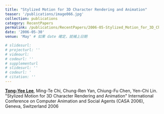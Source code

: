 ```yaml
---
title: "Stylized Motion for 3D Character Rendering and Animation"
teaser: '/publications/image066.jpg'
collection: publications
category: RecentPapers
permalink: /publications/RecentPapers/2006-05-Stylized_Motion_for_3D_Character_Rendering_and_Animation
date: '2006-05-30'
venue: 'May' # 如果 date 確定，就補上日期

# slidesurl: 
# projecturl: ''
# videourl: 
# codeurl: ''
# supplementurl
# slidesurl: ''
# codeurl: '
# citation: ''
---
```


<strong><u>Tong-Yee Lee</u></strong>, Ming-Te Chi, Chung-Ren Yan, Chiung-Fu Chen, Yen-Chi Lin. "Stylized Motion for 3D Character Rendering and Animation" International Conference on Computer Animation and Social Agents (CASA 2006), Geneva, Switzerland 2006
<!--
Note:
There isn't a link for "Stylized Motion for 3D Character Rendering and Animation" video and website.
 -->
